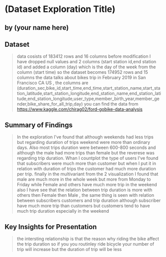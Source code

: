 # (Dataset Exploration Title)
## by (your name here)


## Dataset

> data cosists of 183412 rows and 16 columns before modification I have dropped null values and 2 columns (start station id,end station id) and added a column (day) which is the day of the week from the column (start time) so the dataset becomes 174952 rows and 15 columns the data talks about bikes trip in February 2019 in  San Francisco CA US , the columns are (duration_sec,bike_id,start_time,end_time,start_station_name,start_station_latitude,start_station_longitude,end_station_name,end_station_latitude,end_station_longitude,user_type,member_birth_year,member_gender,bike_share_for_all_trip,day)
you can find the data from https://www.kaggle.com/chirag02/ford-gobike-data-analysis
 

## Summary of Findings

> In the exploration I've found that although weekends had less trips but regarding duration of trips weekend were more than ordinary days. Also most trips duration were between 600-800 seconds and although the male had more trips than female but the reverese was regarding trip duration. Whan I countplot the type of users I've found that subscribers were much more than customer but when I put it in relation with duration of trips the customer had much more duration per trip. finally in the multivariant from the 2 visualization I found that male are much more in the whole week but more from Monday to Friday while Female and others have much more trip in the weekend also I have see that the relation between trip duration is more with others then Female then Male , the same thing is seen with relation between subscribers customers and trip duration although subscriber have much more trip than customers but customers tend to have much trip duration especially in the weekend


## Key Insights for Presentation

> the intersting relationship is that the reason why riding the bike affect the trip duration so if you you routinley ride bicycle your number of trip will increase but the duration of trip will be less